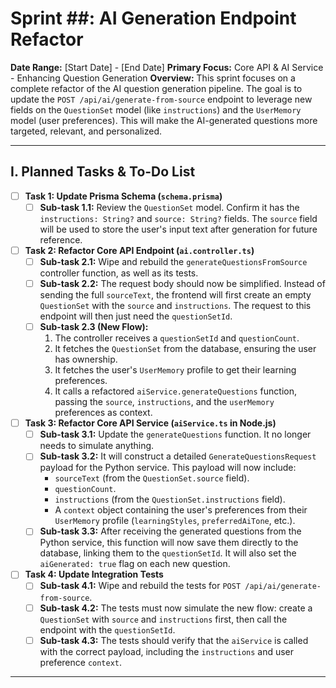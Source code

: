 # Sprint ##: AI Generation Endpoint Refactor

**Date Range:** [Start Date] - [End Date]
**Primary Focus:** Core API & AI Service - Enhancing Question Generation
**Overview:** This sprint focuses on a complete refactor of the AI question generation pipeline. The goal is to update the `POST /api/ai/generate-from-source` endpoint to leverage new fields on the `QuestionSet` model (like `instructions`) and the `UserMemory` model (user preferences). This will make the AI-generated questions more targeted, relevant, and personalized.

---

## I. Planned Tasks & To-Do List

- [ ] **Task 1: Update Prisma Schema (`schema.prisma`)**
    - [ ] **Sub-task 1.1:** Review the `QuestionSet` model. Confirm it has the `instructions: String?` and `source: String?` fields. The `source` field will be used to store the user's input text after generation for future reference.

- [ ] **Task 2: Refactor Core API Endpoint (`ai.controller.ts`)**
    - [ ] **Sub-task 2.1:** Wipe and rebuild the `generateQuestionsFromSource` controller function, as well as its tests.
    - [ ] **Sub-task 2.2:** The request body should now be simplified. Instead of sending the full `sourceText`, the frontend will first create an empty `QuestionSet` with the `source` and `instructions`. The request to this endpoint will then just need the `questionSetId`.
    - [ ] **Sub-task 2.3 (New Flow):**
        1.  The controller receives a `questionSetId` and `questionCount`.
        2.  It fetches the `QuestionSet` from the database, ensuring the user has ownership.
        3.  It fetches the user's `UserMemory` profile to get their learning preferences.
        4.  It calls a refactored `aiService.generateQuestions` function, passing the `source`, `instructions`, and the `userMemory` preferences as context.

- [ ] **Task 3: Refactor Core API Service (`aiService.ts` in Node.js)**
    - [ ] **Sub-task 3.1:** Update the `generateQuestions` function. It no longer needs to simulate anything.
    - [ ] **Sub-task 3.2:** It will construct a detailed `GenerateQuestionsRequest` payload for the Python service. This payload will now include:
        * `sourceText` (from the `QuestionSet.source` field).
        * `questionCount`.
        * `instructions` (from the `QuestionSet.instructions` field).
        * A `context` object containing the user's preferences from their `UserMemory` profile (`learningStyles`, `preferredAiTone`, etc.).
    - [ ] **Sub-task 3.3:** After receiving the generated questions from the Python service, this function will now save them directly to the database, linking them to the `questionSetId`. It will also set the `aiGenerated: true` flag on each new question.

- [ ] **Task 4: Update Integration Tests**
    - [ ] **Sub-task 4.1:** Wipe and rebuild the tests for `POST /api/ai/generate-from-source`.
    - [ ] **Sub-task 4.2:** The tests must now simulate the new flow: create a `QuestionSet` with `source` and `instructions` first, then call the endpoint with the `questionSetId`.
    - [ ] **Sub-task 4.3:** The tests should verify that the `aiService` is called with the correct payload, including the `instructions` and user preference `context`.

---